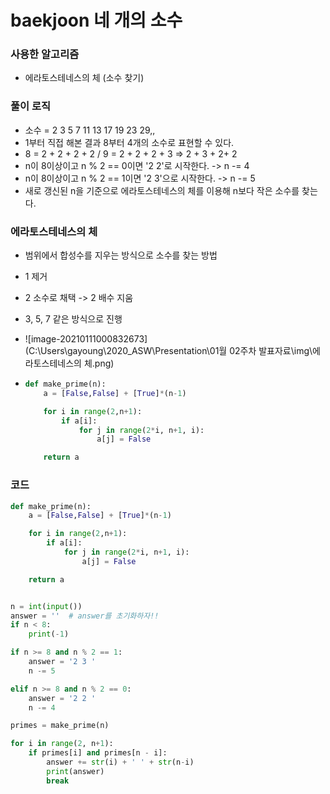 # baekjoon 네 개의 소수



### **사용한 알고리즘**

- 에라토스테네스의 체 (소수 찾기)

 

### **풀이 로직**

- 소수 = 2 3 5 7 11 13 17 19 23 29,,
- 1부터 직접 해본 결과 8부터 4개의 소수로 표현할 수 있다.
- 8 = 2 + 2 + 2 + 2 / 9 = 2 + 2 + 2 + 3 => 2 + 3 + 2+ 2
- n이 8이상이고 n % 2 == 0이면 '2 2'로 시작한다. -> n -= 4
- n이 8이상이고 n % 2 == 1이면 '2 3'으로 시작한다. -> n -= 5
- 새로 갱신된 n을 기준으로 에라토스테네스의 체를 이용해 n보다 작은 소수를 찾는다.



### **에라토스테네스의 체**

- 범위에서 합성수를 지우는 방식으로 소수를 찾는 방법
- 1 제거 
- 2 소수로 채택 -> 2 배수 지움
- 3, 5, 7 같은 방식으로 진행
- ![image-20210111000832673](C:\Users\gayoung\2020_ASW\Presentation\01월 02주차 발표자료\img\에라토스테네스의 체.png)

- ```python
  def make_prime(n):
      a = [False,False] + [True]*(n-1)
  
      for i in range(2,n+1):
          if a[i]:
              for j in range(2*i, n+1, i):
                  a[j] = False
  
      return a
  ```

  

### **코드**

```python
def make_prime(n):
    a = [False,False] + [True]*(n-1)

    for i in range(2,n+1):
        if a[i]:
            for j in range(2*i, n+1, i):
                a[j] = False

    return a


n = int(input())
answer = ''  # answer를 초기화하자!!
if n < 8:
    print(-1)

if n >= 8 and n % 2 == 1:
    answer = '2 3 '
    n -= 5

elif n >= 8 and n % 2 == 0:
    answer = '2 2 '
    n -= 4

primes = make_prime(n)

for i in range(2, n+1):
    if primes[i] and primes[n - i]:
        answer += str(i) + ' ' + str(n-i)
        print(answer)
        break
```

